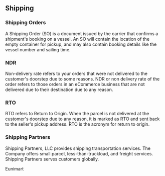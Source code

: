 
<!--
 Copyright (C) 2022 Eunimart Omnichannel Pvt Ltd. (www.eunimart.com)
 All rights reserved.
 This program is free software: you can redistribute it and/or modify
 it under the terms of the GNU Lesser General Public License v3.0 as published by
 the Free Software Foundation, either version 3 of the License, or
 (at your option) any later version.
 This program is distributed in the hope that it will be useful,
 but WITHOUT ANY WARRANTY; without even the implied warranty of
 MERCHANTABILITY or FITNESS FOR A PARTICULAR PURPOSE.  See the
 GNU Lesser General Public License v3.0 for more details.
 You should have received a copy of the GNU Lesser General Public License v3.0
 along with this program.  If not, see <https://www.gnu.org/licenses/lgpl-3.0.html/>.
-->
## Shipping

### Shipping Orders
A Shipping Order (SO) is a document issued by the carrier that confirms a shipment's booking on a vessel. An SO will contain the location of the empty container for pickup, and may also contain booking details like the vessel number and sailing time.

### NDR
Non-delivery rate refers to your orders that were not delivered to the customer's doorstep due to some reasons. NDR or non delivery rate of the order refers to those orders in an eCommerce business that are not delivered due to their destination due to any reason.

### RTO
RTO refers to Return to Origin. When the parcel is not delivered at the customer's doorstep due to any reason, it is marked as RTO and sent back to the seller's pickup address. RTO is the acronym for return to origin.

### Shipping Partners
Shipping Partners, LLC provides shipping transportation services. The Company offers small parcel, less-than-truckload, and freight services. Shipping Partners serves customers globally.



Eunimart
